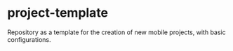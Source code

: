 # project-template

Repository as a template for the creation of new mobile projects, with basic configurations.

